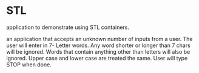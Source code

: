 # STL
application to demonstrate using STL containers.

an application that accepts an unknown number of inputs from a user. The user will enter in 7-
Letter words. Any word shorter or longer than 7 chars will be ignored. Words that contain anything other than letters will also be ignored.
Upper case and lower case are treated the same.
User will type STOP when done.

